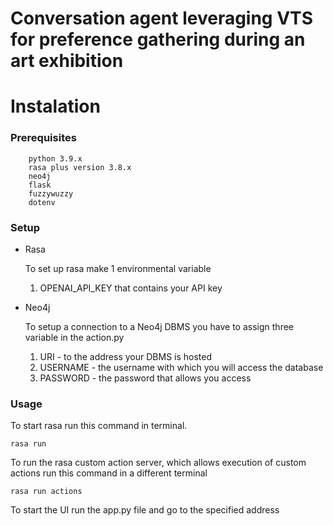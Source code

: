 # Conversation agent leveraging VTS for preference gathering during an art exhibition

# Instalation
### Prerequisites
        python 3.9.x
        rasa plus version 3.8.x
        neo4j 
        flask 
        fuzzywuzzy
        dotenv
### Setup
* Rasa

    To set up rasa make 1 environmental variable
    1. OPENAI_API_KEY that contains your API key

* Neo4j

    To setup a connection to a Neo4j DBMS you have to assign three variable in the action.py
    1. URI - to the address your DBMS is hosted
    2. USERNAME - the username with which you will access the database
    3. PASSWORD - the password that allows you access

### Usage
To start rasa run this command in terminal.

    rasa run

To run the rasa custom action server, which allows execution of custom actions run this command in a different terminal

    rasa run actions

To start the UI run the app.py file and go to the specified address

    



